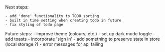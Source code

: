 Next steps:

    - add 'done' functionality to TODO sorting
    - built in time setting when creating todo in future
    - fix styling of todo page


Future steps:
    - improve theme (colours, etc.)
    - set up dark mode toggle
    - add toasts
    - incorporate 'sign in'
    - add something to preserve state in store (local storage ?)
    - error messages for api failing